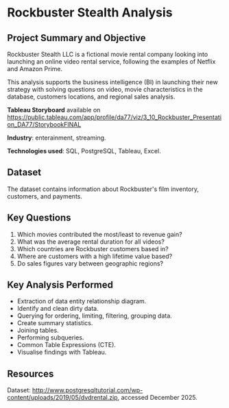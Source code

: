 # Rockbuster Stealth Analysis 
## Project Summary and Objective
Rockbuster Stealth LLC is a fictional movie rental company looking into launching an online video rental service, following the examples of Netflix and Amazon Prime.  

This analysis supports the business intelligence (BI) in launching their new strategy with solving questions on video, movie characteristics in the database, customers locations, and regional sales analysis. 

**Tableau Storyboard** available on https://public.tableau.com/app/profile/da77/viz/3_10_Rockbuster_Presentation_DA77/StorybookFINAL 

**Industry**: enterainment, streaming.

**Technologies used**: SQL, PostgreSQL, Tableau, Excel. 

## Dataset
The dataset contains information about Rockbuster's film inventory, customers, and payments. 

## Key Questions 
1. Which movies contributed the most/least to revenue gain?
2. What was the average rental duration for all videos?
3. Which countries are Rockbuster customers based in?
4. Where are customers with a high lifetime value based?
5. Do sales figures vary between geographic regions?

## Key Analysis Performed 
- Extraction of data entity relationship diagram.
- Identify and clean dirty data. 
- Querying for ordering, limiting, filtering, grouping data.
- Create summary statistics.
- Joining tables.
- Performing subqueries.
- Common Table Expressions (CTE).
- Visualise findings with Tableau.

## Resources 
Dataset: http://www.postgresqltutorial.com/wp-content/uploads/2019/05/dvdrental.zip, accessed December 2025. 
